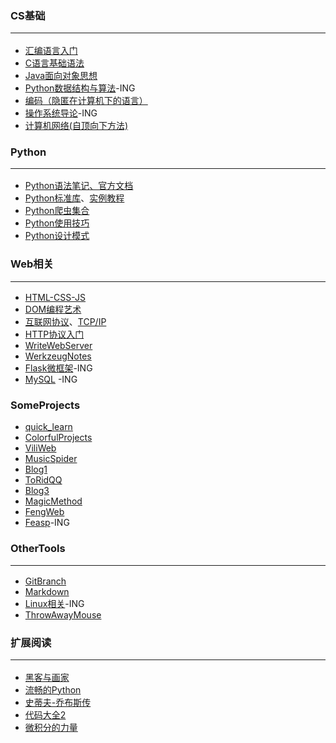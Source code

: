 ### CS基础<hr>
* [汇编语言入门](http://www.ruanyifeng.com/blog/2018/01/assembly-language-primer.html)
* [C语言基础语法](https://github.com/Lns-XueFeng/LearnNoStopping/tree/main/CCCCCCCCc%E8%AF%AD%E8%A8%80)
* [Java面向对象思想](https://github.com/Lns-XueFeng/StartJava)
* [Python数据结构与算法](https://github.com/Lns-XueFeng/Algorithm)-ING
* [编码（隐匿在计算机下的语言）](https://book.douban.com/subject/4822685/)
* [操作系统导论](https://book.douban.com/subject/33463930/)-ING
* [计算机网络(自顶向下方法)](https://book.douban.com/subject/30280001/)

### Python<hr>
* [Python语法笔记](https://github.com/Lns-XueFeng/LearnNoStopping/tree/main/Python%E8%AF%AD%E6%B3%95%E7%AC%94%E8%AE%B0)[、官方文档](https://docs.python.org/zh-cn/3/tutorial/index.html)
* [Python标准库](https://docs.python.org/zh-cn/3/library/index.html)、[实例教程](https://learnku.com/docs/pymotw)
* [Python爬虫集合](https://github.com/Lns-XueFeng/LearnNoStopping/tree/main/Python%E7%88%AC%E8%99%AB%E6%97%A5%E8%AE%B0)
* [Python使用技巧](https://github.com/Lns-XueFeng/LearnNoStopping/tree/main/Python%E4%BD%BF%E7%94%A8%E6%8A%80%E5%B7%A7)
* [Python设计模式](https://github.com/wklken/py-patterns)

### Web相关<hr>
* [HTML-CSS-JS](https://github.com/Lns-XueFeng/LearnNoStoppingWeb/tree/master/html-css-javascript)
* [DOM编程艺术](https://github.com/Lns-XueFeng/LearnNoStoppingWeb/tree/master/dom-art-program)
* [互联网协议](http://www.ruanyifeng.com/blog/2012/05/internet_protocol_suite_part_i.html)、[TCP/IP](https://www.ruanyifeng.com/blog/2017/06/tcp-protocol.html)
* [HTTP协议入门](https://www.ruanyifeng.com/blog/2016/08/http.html)
* [WriteWebServer](https://github.com/Lns-XueFeng/KnowWebServer)
* [WerkzeugNotes](https://github.com/Lns-XueFeng/WerkzeugNotes)
* [Flask微框架](https://github.com/Lns-XueFeng/LearnNoStopping/tree/main/Python%E5%90%8E%E7%AB%AF%E5%BC%80%E5%8F%91/Flask)-ING
* [MySQL](https://github.com/Lns-XueFeng/LearnNoStopping/blob/main/Python%E8%AF%AD%E6%B3%95%E7%AC%94%E8%AE%B0/2.5.%E6%95%B0%E6%8D%AE%E5%BA%93/3.MySQL_for_Python.md) -ING

### SomeProjects
* [quick_learn](https://github.com/Lns-XueFeng/quick_learn)
* [ColorfulProjects](https://github.com/Lns-XueFeng/ColorfulProjects)
* [ViliWeb](https://github.com/Lns-XueFeng/ViliWeb)
* [MusicSpider](https://github.com/Lns-XueFeng/MusicSpider)
* [Blog1](https://github.com/Lns-XueFeng/WebProjects/tree/master/Blog1)
* [ToRidQQ](https://github.com/Lns-XueFeng/ToRidQQ)
* [Blog3](https://github.com/Lns-XueFeng/Blog3)
* [MagicMethod](https://github.com/Lns-XueFeng/MagicMethod)
* [FengWeb](https://github.com/Lns-XueFeng/FengWeb)
* [Feasp](https://github.com/Lns-XueFeng/Feasp)-ING

### OtherTools<hr>
* [GitBranch](https://learngitbranching.js.org/)
* [Markdown](https://www.runoob.com/markdown/md-tutorial.html)
* [Linux相关](https://github.com/Lns-XueFeng/LearnNoStopping/tree/main/Python%E5%90%8E%E7%AB%AF%E5%BC%80%E5%8F%91/Linux)-ING
* [ThrowAwayMouse](https://github.com/Lns-XueFeng/LearnNoStopping/blob/main/Python%E5%90%8E%E7%AB%AF%E5%BC%80%E5%8F%91/Linux/throw_away_mouse.md)

### 扩展阅读<hr>
* [黑客与画家](https://book.douban.com/subject/6021440/)
* [流畅的Python](https://book.douban.com/subject/27028517/)
* [史蒂夫-乔布斯传](https://book.douban.com/subject/25810506/)
* [代码大全2](https://book.douban.com/subject/35216782/)
* [微积分的力量](https://book.douban.com/subject/35292688/)
